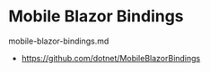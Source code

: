 # Mobile Blazor Bindings

mobile-blazor-bindings.md

*   https://github.com/dotnet/MobileBlazorBindings

